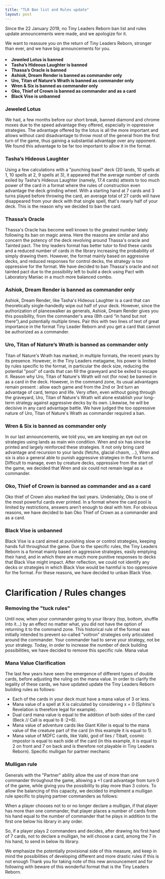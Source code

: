 ```yaml
---
title: "TLR Ban list and Rules update"
layout: post
---
```


Since the 22 January 2019, no Tiny Leaders Reborn ban list and rules update announcements were made, and we apologize for it.

We want to reassure you on the return of Tiny Leaders Reborn, stronger than ever, and we have big announcements for you.

<h4>
    <li>Jeweled Lotus is banned</li>
    <li>Tasha’s Hideous Laughter is banned</li>
    <li>Thassa’s Oracle is banned</li>
    <li>Ashiok, Dream Render is banned as commander only</li>
    <li>Uro, Titan of Nature’s Wrath is banned as commander only</li>
    <li>Wren & Six is banned as commander only</li>
    <li>Oko, Thief of Crown is banned as commander and as a card</li>
    <li>Black Vise is unbanned</li>
</h4>




### Jeweled Lotus

We had, a few months before our short break, banned diamond and chrome moxes due to the speed advantage they offered, especially in oppressive strategies.
The advantage offered by the lotus is all the more important and allows without card disadvantage to throw most of the general from the first turn of the game, thus gaining a substantial advantage over any opponent.
We found this advantage to be far too important to allow it in the format.

### Tasha’s Hideous Laughter

Using a few calculations with a "punching bawl" deck (20 lands, 10 spells at 1, 10 spells at 2, 9 spells
at 3), it appeared that the average number of cards exiled by Tasha's Hideous Laughter (namely, 17.4
cards) attests to too much power of the card in a format where the rules of construction even advantage the deck grinding wheel.
With a starting hand at 7 cards and 3 turns played before throwing the card, an average total of 27 cards will have disappeared from your deck with that single spell, that's nearly half of your deck.
This is the reason why we decided to ban the card.

### Thassa’s Oracle

Thassa's Oracle has become well known to the greatest number lately following its ban on magic arena.
Here the reasons are similar and also concern the potency of the deck revolving around Thassa's oracle and Tainted pact. The tiny leaders format has better tutor to find these cards and a reduced number of cards in the library increasing the probability of simply drawing them.
However, the format mainly based on aggressive decks, and reduced responses for control decks, the strategy is too oppressive for the format.
We have decided to ban Thassa's oracle and not tainted pact due to the possibility left to build a deck using Pact with Laboratory Maniac in a much more balanced combo.

### Ashiok, Dream Render is banned as commander only

Ashiok, Dream Render, like Tasha's Hideous Laughter is a card that can theoretically single-handedly
wipe out half of your deck. However, since the authorization of planeswalker as generals, Ashiok,
Dream Render gives you this possibility, from the commander's area (8th card “in hand but not there”),and potentially multiple times.
Pair this with two lines of text of great importance in the format Tiny Leader Reborn and you get a card that cannot be authorized as a commander.

### Uro, Titan of Nature’s Wrath is banned as commander only

Titan of Nature's Wrath has marked, in multiple formats, the recent years by its presence.
However, in the Tiny Leaders metagame, his power is limited by rules specific to the format, in
particular the deck size, reducing the potential "pool" of cards that can fill the graveyard and be exiled to escape it.
Reason why Uro, Titan of Nature's Wrath will not (for now) be banned in as a card in the deck.
However, in the command zone, its usual advantages remain present : allow each game and from the 2nd or 3rd turn an advantage of card, tempo and life.
Very often, even without going through the graveyard, Uro, Titan of Nature's Wrath will alone establish your long-term strategy against aggressive decks by its own. Likewise, he will be decisive in any card advantage battle.
We have judged the too oppressive nature of Uro, Titan of Nature's Wrath as commander required a
ban.

### Wren & Six is banned as commander only

In our last announcements, we told you, we are keeping an eye out on strategies using lands as main
win condition.
Wren and six has since be printed and largely reinforced these strategies. It not only bring card advantage and recursion to your lands (fetchs, glacial chasm, …), Wren and six is also a
general able to punish aggressive strategies in the first turns.
Difficult to manage, even by creature decks, oppressive from the start of the game, we decided that Wren and six could not remain legal as a commander.

### Oko, Thief of Crown is banned as commander and as a card

Oko thief of Crown also marked the last years. Undeniably, Oko is one of the most powerful cards ever printed. In a format where the card pool is limited by restrictions, answers aren’t enough to deal with him.
For obvious reasons, we have decided to ban Oko Thief of Crown as a commander and as a card.

### Black Vise is unbanned

Black Vise is a card aimed at punishing slow or control strategies, keeping hands full throughout the
game.
Due to the specific rules, the Tiny Leaders Reborn is a format mainly based on aggressive strategies, easily emptying their hand, and in which there are much more punitive responses to decks that Black Vise might impact.
After reflection, we could not identify any decks or strategies in which Black Vise would be harmful is too oppressive for the format.
For these reasons, we have decided to unban Black Vise.


# Clarification / Rules changes

### Removing the "tuck rules"


Until now, when your commander going to your library (top, bottom, shuffle into it...) by an effect no matter what, you did not have the option of returning it to the command zone.
This historical rule of the format was initially intended to prevent so-called "voltron" strategies only articulated around the commander. Your commander had to serve your strategy, not be your strategy.
Today, in order to increase the number of deck building possibilities, we have decided to remove this specific rule.
Mana value

### Mana Value Clarification
The last few years have seen the emergence of different types of double cards, before adjusting the ruling on the mana value.
In order to clarify the legality of these cards, we have updated update the Tiny Leaders Reborn building rules as follows:
- Each of the cards in your deck must have a mana value of 3 or less.
- Mana value of a spell at X is calculated by considering x = 0 (Sphinx's Revelation is therefore legal for example).
- Dual card mana value is equal to the addition of both sides of the card (Beck // Call is equal to 8 :2+6).
- Mana value of adventure cards like Giant Killer is equal to the mana value of the
  creature part of the card (in this example it is equal to 1).
- Mana value of MDFC cards, like Valki, god of lies / Tibalt, cosmic impostor is equal to each side of the card (in this example, it is equal to 2 on front and 7 on back and is therefore not playable in Tiny Leaders Reborn).
  Specific mulligan for partner mechanic

### Mulligan rule
Generals with the "Partner" ability allow the use of more than one commander throughout the game, allowing a +1 card advantage from turn 0 of the game, while giving you the possibility to play more than 3 colors.
To allow the balancing of this capacity, we decided to implement a mulligan rule specific to playing partner commanders as follows:

When a player chooses not to or no longer declare a mulligan, if that player has more than one commander, that player places a number of cards from his hand equal to the number of commander that he plays in addition to the first one below his library in any order.

So, if a player plays 2 commanders and decides, after drawing his first hand of 7 cards, not to declare a mulligan, he will choose a card, among the 7 in his hand, to send in below its library.

We emphasize the potentially provisional side of this measure, and keep in mind the possibilities of
developing different and more drastic rules if this is not enough
Thank you for taking note of this new announcement and for following with beware of this wonderful format that is the Tiny Leaders Reborn.